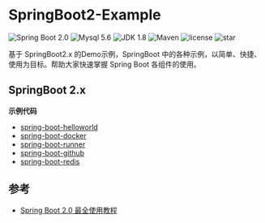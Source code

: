 # SpringBoot2-Example

![Spring Boot 2.0](https://img.shields.io/badge/Spring%20Boot-2.0-brightgreen.svg)
![Mysql 5.6](https://img.shields.io/badge/Mysql-5.6-blue.svg)
![JDK 1.8](https://img.shields.io/badge/JDK-1.8-brightgreen.svg)
![Maven](https://img.shields.io/badge/Maven-3.5.0-yellowgreen.svg)
![license](https://img.shields.io/github/license/rexlin600/SpringBoot2-Example)
![star](https://img.shields.io/github/stars/rexlin600/SpringBoot2-Example?style=social)

基于 SpringBoot2.x 的Demo示例，SpringBoot 中的各种示例，以简单、快捷、使用为目标。帮助大家快速掌握 Spring Boot 各组件的使用。

## SpringBoot 2.x

**示例代码**

- [spring-boot-helloworld](https://github.com/rexlin600/SpringBoot2-Example/tree/master/spring-boot-helloworld)
- [spring-boot-docker](https://github.com/rexlin600/SpringBoot2-Example/tree/master/spring-boot-docker)
- [spring-boot-runner](https://github.com/rexlin600/SpringBoot2-Example/tree/master/spring-boot-runner)
- [spring-boot-github](https://github.com/rexlin600/SpringBoot2-Example/tree/master/spring-boot-github)
- [spring-boot-redis](https://github.com/rexlin600/SpringBoot2-Example/tree/master/spring-boot-redis)


## 参考

- [Spring Boot 2.0 最全使用教程](https://github.com/ityouknow/spring-boot-leaning)
